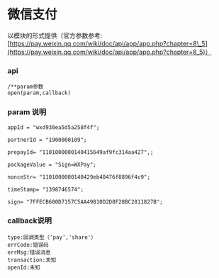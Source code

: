 # 微信支付

以模块的形式提供（官方参数参考:[https://pay.weixin.qq.com/wiki/doc/api/app/app.php?chapter=8\_5](https://pay.weixin.qq.com/wiki/doc/api/app/app.php?chapter=8_5)）

### api

```
/**param参数
open(param,callback)
```

### param 说明

```
appId = "wxd930ea5d5a258f4f";

partnerId = "1900000109";

prepayId= "1101000000140415649af9fc314aa427",;

packageValue = "Sign=WXPay";

nonceStr= "1101000000140429eb40476f8896f4c9";

timeStamp= "1398746574";

sign= "7FFECB600D7157C5AA49810D2D8F28BC2811827B";
```

### callback说明

```
type:回调类型（‘pay’,'share'）
errCode:错误码
errMsg:错误消息
transaction:未知
openId:未知
 
```



